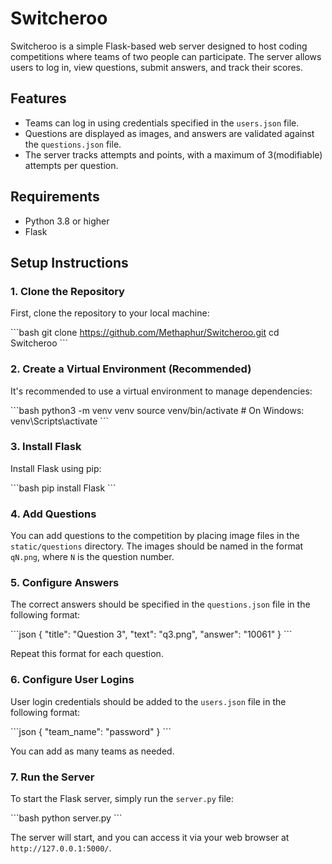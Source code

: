 
# Switcheroo

Switcheroo is a simple Flask-based web server designed to host coding competitions where teams of two people can participate. The server allows users to log in, view questions, submit answers, and track their scores.

## Features

- Teams can log in using credentials specified in the `users.json` file.
- Questions are displayed as images, and answers are validated against the `questions.json` file.
- The server tracks attempts and points, with a maximum of 3(modifiable) attempts per question.

## Requirements

- Python 3.8 or higher
- Flask

## Setup Instructions

### 1. Clone the Repository

First, clone the repository to your local machine:

\`\`\`bash
git clone https://github.com/Methaphur/Switcheroo.git
cd Switcheroo
\`\`\`

### 2. Create a Virtual Environment (Recommended)

It's recommended to use a virtual environment to manage dependencies:

\`\`\`bash
python3 -m venv venv
source venv/bin/activate  # On Windows: venv\Scripts\activate
\`\`\`

### 3. Install Flask

Install Flask using pip:

\`\`\`bash
pip install Flask
\`\`\`

### 4. Add Questions

You can add questions to the competition by placing image files in the `static/questions` directory. The images should be named in the format `qN.png`, where `N` is the question number.

### 5. Configure Answers

The correct answers should be specified in the `questions.json` file in the following format:

\`\`\`json
{
    "title": "Question 3",
    "text": "q3.png",
    "answer": "10061"
}
\`\`\`

Repeat this format for each question.

### 6. Configure User Logins

User login credentials should be added to the `users.json` file in the following format:

\`\`\`json
{
    "team_name": "password"
}
\`\`\`

You can add as many teams as needed.

### 7. Run the Server

To start the Flask server, simply run the `server.py` file:

\`\`\`bash
python server.py
\`\`\`

The server will start, and you can access it via your web browser at `http://127.0.0.1:5000/`.